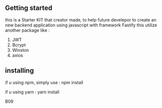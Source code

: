 ## Getting started
this is a Starter KIT that creator made, to help future develepor 
to create an new backend application using javascript with framework Fastify
this utilize another package like :
1. JWT 
2. Bcrypt
3. Winston
4. axios

## installing
if u using npm, simply use :
npm install

if u using yarn :
yarn install


B09
